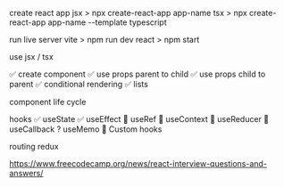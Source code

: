 create react app
jsx > npx create-react-app app-name
tsx > npx create-react-app app-name --template typescript

run live server
vite > npm run dev
react > npm start

use jsx / tsx

✅ create component
✅ use props parent to child
✅ use props child to parent
✅ conditional rendering
✅ lists

component life cycle

hooks
✅ useState
✅ useEffect
🍪 useRef
🍪 useContext
🍪 useReducer
🍪 useCallback
? useMemo
🍪 Custom hooks

routing
redux

https://www.freecodecamp.org/news/react-interview-questions-and-answers/
